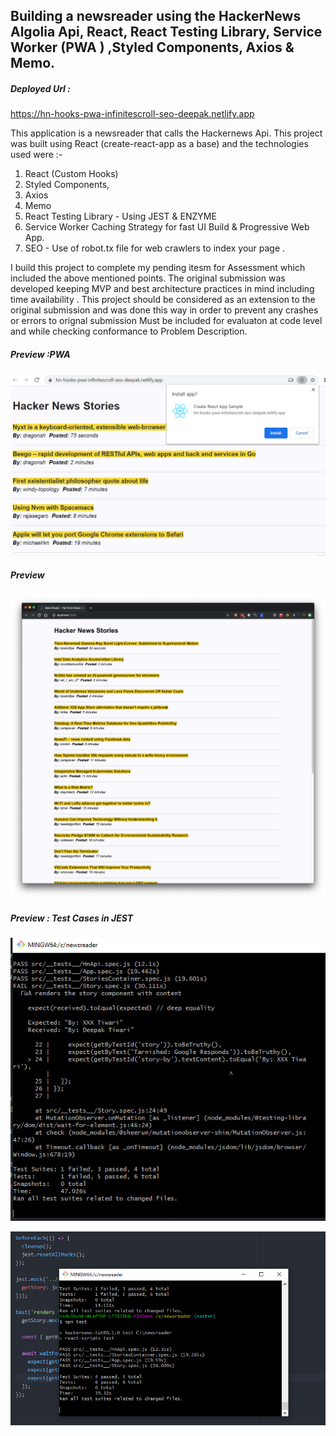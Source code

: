 ## Building a newsreader using the HackerNews Algolia Api, React, React Testing Library, Service Worker (PWA ) ,Styled Components, Axios & Memo.

##### Deployed Url : 
https://hn-hooks-pwa-infinitescroll-seo-deepak.netlify.app


This application is a newsreader that calls the Hackernews Api. This project was built using React (create-react-app as a base) and the technologies used were :-
1. React (Custom Hooks)
2. Styled Components, 
3. Axios
4. Memo
5. React Testing Library - Using JEST & ENZYME 
6. Service Worker Caching Strategy for fast UI Build & Progressive Web App. 
7. SEO - Use of robot.tx file for web crawlers to index your page .

I build this project to complete my pending itesm for Assessment which included the above mentioned points.
The original submission was developed keeping MVP and best architecture practices in mind including time availability . 
This project should be considered as an extension to the original submission and was done this way in order to prevent any crashes or errors to orignal submission
Must be included for evaluaton at code level and while checking conformance to Problem Description.

##### Preview :PWA
![hacker-news](https://github.com/Deepak003/hnclone-react-hooks-pwa-test/blob/master/pwa-hnclone.png)

##### Preview
![hacker-news](https://github.com/Deepak003/hnclone-react-hooks-pwa-test/blob/master/newsreader-preview.png)

##### Preview : Test Cases in JEST
![hacker-news](https://github.com/Deepak003/hnclone-react-hooks-pwa-test/blob/master/Failed%20Tests-newsreader.PNG)

![hacker-news](https://github.com/Deepak003/hnclone-react-hooks-pwa-test/blob/master/Passed%20Test-newsreader.PNG)
